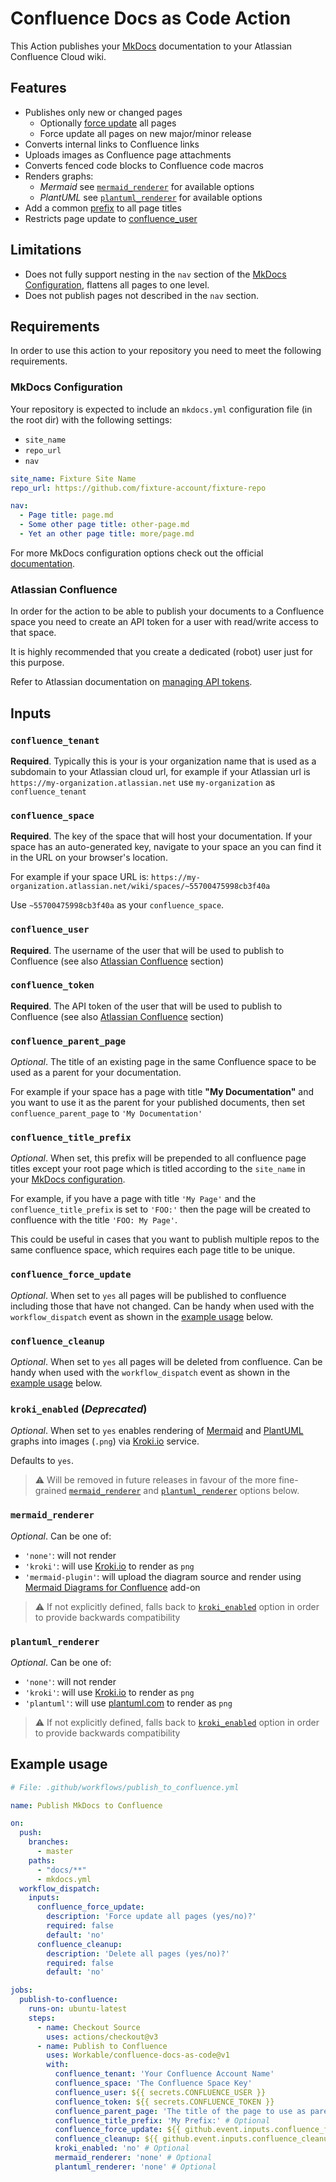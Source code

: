 # Confluence Docs as Code Action

This Action publishes your [MkDocs](https://www.mkdocs.org) documentation to your
Atlassian Confluence Cloud wiki.

## Features

* Publishes only new or changed pages
  * Optionally [force update](#confluence_force_update) all pages
  * Force update all pages on new major/minor release
* Converts internal links to Confluence links
* Uploads images as Confluence page attachments
* Converts fenced code blocks to Confluence code macros
* Renders graphs:
  * *Mermaid* see [`mermaid_renderer`](#mermaid_renderer) for available options
  * *PlantUML* see [`plantuml_renderer`](#plantuml_renderer) for available options
* Add a common [prefix](#confluence_title_prefix) to all page titles
* Restricts page update to [confluence_user](#confluence_user)

## Limitations

* Does not fully support nesting in the `nav` section of the [MkDocs Configuration](#mkdocs-configuration),
  flattens all pages to one level.
* Does not publish pages not described in the `nav` section.

## Requirements

In order to use this action to your repository you need to meet the following requirements.

### MkDocs Configuration

Your repository is expected to include an `mkdocs.yml` configuration file
(in the root dir) with the following settings:

* `site_name`
* `repo_url`
* `nav`

```yml
site_name: Fixture Site Name
repo_url: https://github.com/fixture-account/fixture-repo

nav:
  - Page title: page.md
  - Some other page title: other-page.md
  - Yet an other page title: more/page.md
```

For more MkDocs configuration options check out the official [documentation](https://www.mkdocs.org/user-guide/configuration).

### Atlassian Confluence

In order for the action to be able to publish your documents to a Confluence space
you need to create an API token for a user with read/write access to that space.

It is highly recommended that you create a dedicated (robot) user just for this purpose.

Refer to Atlassian documentation on [managing API tokens](https://support.atlassian.com/atlassian-account/docs/manage-api-tokens-for-your-atlassian-account/).

## Inputs

### `confluence_tenant`

**Required**. Typically this is your is your organization name that is used as a subdomain to
your Atlassian cloud url, for example if your Atlassian url is
`https://my-organization.atlassian.net` use `my-organization` as
`confluence_tenant`

### `confluence_space`

**Required**. The key of the space that will host your documentation.
If your space has an auto-generated key, navigate to your space an you can find
it in the URL on your browser's location.

For example if your space URL is:
`https://my-organization.atlassian.net/wiki/spaces/~55700475998cb3f40a`

Use `~55700475998cb3f40a` as your `confluence_space`.

### `confluence_user`

**Required**. The username of the user that will be used to publish to Confluence
(see also [Atlassian Confluence](#atlassian-confluence) section)

### `confluence_token`

**Required**. The API token of the user that will be used to publish to Confluence
(see also [Atlassian Confluence](#atlassian-confluence) section)

### `confluence_parent_page`

*Optional*. The title of an existing page in the same Confluence space to be used as
a parent for your documentation.

For example if your space has a page with title **"My Documentation"** and you
want to use it as the parent for your published documents, then set
`confluence_parent_page` to `'My Documentation'`

### `confluence_title_prefix`

*Optional*. When set, this prefix will be prepended to all confluence page titles
except your root page which is titled according to the `site_name` in your
[MkDocs configuration](#mkdocs-configuration).

For example, if you have a page with title `'My Page'` and the `confluence_title_prefix`
is set to `'FOO:'` then the page will be created to confluence with the title
`'FOO: My Page'`.

This could be useful in cases that you want to publish multiple repos to the same
confluence space, which requires each page title to be unique.

### `confluence_force_update`

*Optional*. When set to `yes` all pages will be published to confluence including
those that have not changed. Can be handy when used with the `workflow_dispatch`
event as shown in the [example usage](#example-usage) below.

### `confluence_cleanup`

*Optional*. When set to `yes` all pages will be deleted from confluence.
Can be handy when used with the `workflow_dispatch` event as shown in the
[example usage](#example-usage) below.

### `kroki_enabled` (*Deprecated*)

*Optional*. When set to `yes` enables rendering of [Mermaid](https://mermaid.js.org/)
and [PlantUML](https://plantuml.com/) graphs into images (`.png`)
via [Kroki.io](https://kroki.io/) service.

Defaults to `yes`.

> ⚠️ Will be removed in future releases in favour of the more fine-grained
> [`mermaid_renderer`](#mermaid_renderer) and [`plantuml_renderer`](#plantuml_renderer)
> options below.

### `mermaid_renderer`

*Optional*. Can be one of:

* `'none'`: will not render
* `'kroki'`: will use [Kroki.io](https://kroki.io) to render as `png`
* `'mermaid-plugin'`: will upload the diagram source and render using
  [Mermaid Diagrams for Confluence](https://marketplace.atlassian.com/apps/1226567/mermaid-diagrams-for-confluence?tab=overview&hosting=cloud) add-on

> ⚠️ If not explicitly defined, falls back to [`kroki_enabled`](#kroki_enabled-deprecated)
> option in order to provide backwards compatibility

### `plantuml_renderer`

*Optional*. Can be one of:

* `'none'`: will not render
* `'kroki'`: will use [Kroki.io](https://kroki.io) to render as `png`
* `'plantuml'`: will use [plantuml.com](https://plantuml.com/) to render as `png`

> ⚠️ If not explicitly defined, falls back to [`kroki_enabled`](#kroki_enabled-deprecated)
> option in order to provide backwards compatibility

## Example usage

```yml
# File: .github/workflows/publish_to_confluence.yml

name: Publish MkDocs to Confluence

on:
  push:
    branches:
      - master
    paths:
      - "docs/**"
      - mkdocs.yml
  workflow_dispatch:
    inputs:
      confluence_force_update:
        description: 'Force update all pages (yes/no)?'
        required: false
        default: 'no'
      confluence_cleanup:
        description: 'Delete all pages (yes/no)?'
        required: false
        default: 'no'

jobs:
  publish-to-confluence:
    runs-on: ubuntu-latest
    steps:
      - name: Checkout Source
        uses: actions/checkout@v3
      - name: Publish to Confluence
        uses: Workable/confluence-docs-as-code@v1
        with:
          confluence_tenant: 'Your Confluence Account Name'
          confluence_space: 'The Confluence Space Key'
          confluence_user: ${{ secrets.CONFLUENCE_USER }}
          confluence_token: ${{ secrets.CONFLUENCE_TOKEN }}
          confluence_parent_page: 'The title of the page to use as parent' # Optional
          confluence_title_prefix: 'My Prefix:' # Optional
          confluence_force_update: ${{ github.event.inputs.confluence_force_update }} # Optional
          confluence_cleanup: ${{ github.event.inputs.confluence_cleanup }} # Optional
          kroki_enabled: 'no' # Optional
          mermaid_renderer: 'none' # Optional
          plantuml_renderer: 'none' # Optional
```
